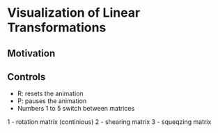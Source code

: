 # Visualization of Linear Transformations 

## Motivation


## Controls 
- R: resets the animation
- P: pauses the animation
- Numbers 1 to 5 switch between matrices


1 - rotation matrix (continious)
2 - shearing matrix 
3 - squeqzing matrix 